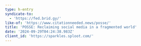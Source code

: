 ```yaml
---
type: h-entry
syndicate-to:
  - 'https://fed.brid.gy/'
like-of: 'https://www.citationneeded.news/posse/'
title: 'POSSE: Reclaiming social media in a fragmented world'
date: '2024-09-29T04:24:38.983Z'
client_id: 'https://sparkles.sploot.com/'
---
```


